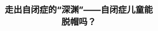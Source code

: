 ---
title: 走出自闭症的“深渊”——自闭症儿童能脱帽吗？
tags: [ASD, 孤独症, Austim, AS, Aspie]
color: warning
description: 希望砖家能够不再愚人
external_url: http://mp.weixin.qq.com/s?__biz=MzIyMzgyMjY5NQ==&amp;mid=2247483999&amp;idx=2&amp;sn=13f10bed807c5724cc8a09d881bc33cc&amp;chksm=e8191457df6e9d41dc2ef3941154fc4b2e0f400179d19dc221ac33f73081f8990d053a2a9da5&amp;scene=27#wechat_redirect
---